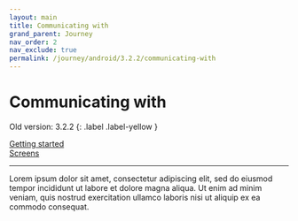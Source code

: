 ```yaml
---
layout: main
title: Communicating with
grand_parent: Journey
nav_order: 2
nav_exclude: true
permalink: /journey/android/3.2.2/communicating-with
---
```


# Communicating with

Old version: 3.2.2
{: .label .label-yellow }

[Getting started](/navitia_sdk_docs/journey/android/3.2.2/getting-started)<br>
[Screens](/navitia_sdk_docs/journey/android/3.2.2/screens)

---

Lorem ipsum dolor sit amet, consectetur adipiscing elit, sed do eiusmod tempor incididunt ut labore et dolore magna aliqua. Ut enim ad minim veniam, quis nostrud exercitation ullamco laboris nisi ut aliquip ex ea commodo consequat.